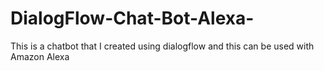 # DialogFlow-Chat-Bot-Alexa-
This is a chatbot that I created using dialogflow and this can be used with Amazon Alexa
